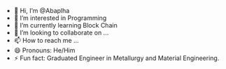 - 👋 Hi, I’m @Abaplha
- 👀 I’m interested in Programming 
- 🌱 I’m currently learning Block Chain 
- 💞️ I’m looking to collaborate on ...
- 📫 How to reach me ...
- 😄 Pronouns: He/Him
- ⚡ Fun fact: Graduated Engineer in Metallurgy and Material Engineering. 

<!---
Abaplha/Abaplha is a ✨ special ✨ repository because its `README.md` (this file) appears on your GitHub profile.
You can click the Preview link to take a look at your changes.
--->

